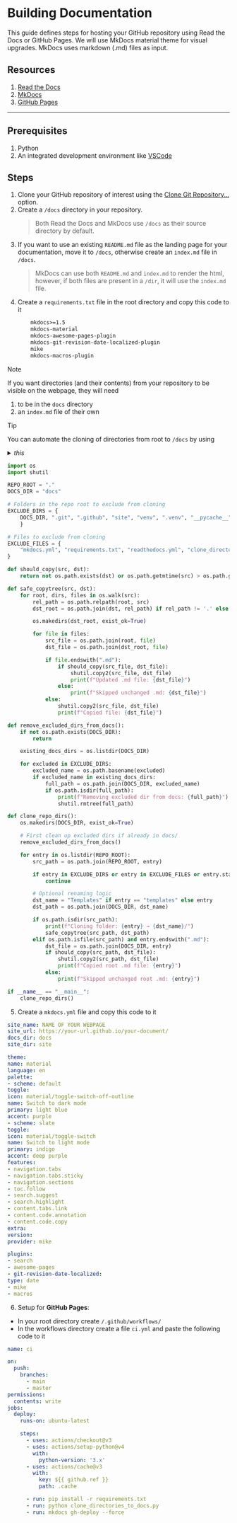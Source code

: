# Building Documentation

This guide defines steps for hosting your GitHub repository using Read the Docs or GitHub Pages. We will use MkDocs material theme for visual upgrades. MkDocs uses markdown (.md) files as input. 

## Resources

   1. [Read the Docs](https://docs.readthedocs.com/platform/stable/)
   2. [MkDocs](https://www.mkdocs.org/)
   3. [GitHub Pages](https://pages.github.com/)
---

## Prerequisites

   1. Python
   2. An integrated development environment like [VSCode](https://code.visualstudio.com/)

## Steps 

1. Clone your GitHub repository of interest using the [Clone Git Repository...](<Screenshot 2025-06-27 at 10.25.21-1.png>) option. 
2. Create a `/docs` directory in your repository. 
    >Both Read the Docs and MkDocs use `/docs` as their source directory by default.
3. If you want to use an existing `README.md` file as the landing page for your documentation, move it to `/docs`, otherwise create an `index.md` file in `/docs`. 
    >MkDocs can use both `README.md` and `index.md` to render the html, however, if both files are present in a `/dir`, it will use the `index.md` file.
4. Create a `requirements.txt` file in the root directory and copy this code to it
    ```txt
        mkdocs>=1.5
        mkdocs-material
        mkdocs-awesome-pages-plugin
        mkdocs-git-revision-date-localized-plugin
        mike
        mkdocs-macros-plugin

> [!NOTE]
> If you want directories (and their contents) from your repository to be visible on the webpage, they will need 
>   1. to be in the `docs` directory
>   2. an `index.md` file of their own

> [!TIP]
> You can automate the cloning of directories from root to `/docs` by using 
> <details><summary><i>this</i> </summary> 
```python
import os
import shutil

REPO_ROOT = "."
DOCS_DIR = "docs"

# Folders in the repo root to exclude from cloning
EXCLUDE_DIRS = {
    DOCS_DIR, ".git", ".github", "site", "venv", ".venv", "__pycache__", ".mypy_cache" 
    }

# Files to exclude from cloning
EXCLUDE_FILES = {
    "mkdocs.yml", "requirements.txt", "readthedocs.yml", "clone_directories_to_docs.py"
}

def should_copy(src, dst):
    return not os.path.exists(dst) or os.path.getmtime(src) > os.path.getmtime(dst)

def safe_copytree(src, dst):
    for root, dirs, files in os.walk(src):
        rel_path = os.path.relpath(root, src)
        dst_root = os.path.join(dst, rel_path) if rel_path != '.' else dst

        os.makedirs(dst_root, exist_ok=True)

        for file in files:
            src_file = os.path.join(root, file)
            dst_file = os.path.join(dst_root, file)

            if file.endswith(".md"):
                if should_copy(src_file, dst_file):
                    shutil.copy2(src_file, dst_file)
                    print(f"Updated .md file: {dst_file}")
                else:
                    print(f"Skipped unchanged .md: {dst_file}")
            else:
                shutil.copy2(src_file, dst_file)
                print(f"Copied file: {dst_file}")

def remove_excluded_dirs_from_docs():
    if not os.path.exists(DOCS_DIR):
        return

    existing_docs_dirs = os.listdir(DOCS_DIR)

    for excluded in EXCLUDE_DIRS:
        excluded_name = os.path.basename(excluded)
        if excluded_name in existing_docs_dirs:
            full_path = os.path.join(DOCS_DIR, excluded_name)
            if os.path.isdir(full_path):
                print(f"Removing excluded dir from docs: {full_path}")
                shutil.rmtree(full_path)

def clone_repo_dirs():
    os.makedirs(DOCS_DIR, exist_ok=True)

    # First clean up excluded dirs if already in docs/
    remove_excluded_dirs_from_docs()

    for entry in os.listdir(REPO_ROOT):
        src_path = os.path.join(REPO_ROOT, entry)

        if entry in EXCLUDE_DIRS or entry in EXCLUDE_FILES or entry.startswith("."):
            continue

        # Optional renaming logic
        dst_name = "Templates" if entry == "templates" else entry
        dst_path = os.path.join(DOCS_DIR, dst_name)

        if os.path.isdir(src_path):
            print(f"Cloning folder: {entry} → {dst_name}/")
            safe_copytree(src_path, dst_path)
        elif os.path.isfile(src_path) and entry.endswith(".md"):
            dst_file = os.path.join(DOCS_DIR, entry)
            if should_copy(src_path, dst_file):
                shutil.copy2(src_path, dst_file)
                print(f"Copied root .md file: {entry}")
            else:
                print(f"Skipped unchanged root .md: {entry}")

if __name__ == "__main__":
    clone_repo_dirs()
```
</details>

 5. Create a `mkdocs.yml` file and copy this code to it
```yml
site_name: NAME OF YOUR WEBPAGE
site_url: https://your-url.github.io/your-document/
docs_dir: docs
site_dir: site

theme:
name: material
language: en
palette:
- scheme: default
toggle:
icon: material/toggle-switch-off-outline
name: Switch to dark mode
primary: light blue
accent: purple
- scheme: slate
toggle:
icon: material/toggle-switch
name: Switch to light mode
primary: indigo
accent: deep purple
features:
- navigation.tabs
- navigation.tabs.sticky
- navigation.sections
- toc.follow
- search.suggest
- search.highlight
- content.tabs.link
- content.code.annotation
- content.code.copy
extra:
version:
provider: mike

plugins:
- search
- awesome-pages
- git-revision-date-localized:
type: date
- mike
- macros
```
6.  Setup for **GitHub Pages**:
- In your root directory create `/.github/workflows/`
- In the workflows directory create a file `ci.yml` and paste the following code to it 
```yml
name: ci

on:
  push:
    branches: 
      - main
      - master
permissions:
  contents: write
jobs:
  deploy:
    runs-on: ubuntu-latest

    steps:
      - uses: actions/checkout@v3
      - uses: actions/setup-python@v4
        with:
          python-version: '3.x'
      - uses: actions/cache@v3
        with:
          key: ${{ github.ref }}
          path: .cache

      - run: pip install -r requirements.txt
      - run: python clone_directories_to_docs.py
      - run: mkdocs gh-deploy --force

